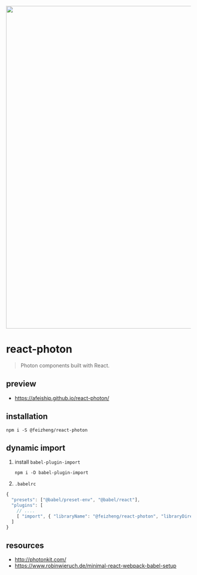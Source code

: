 <p align="center">
  <a href="https://afeiship.github.io/react-photon/">
    <img width="880" src="https://tva1.sinaimg.cn/large/006tNbRwgy1ga9bbq307mj31070u0naa.jpg">
  </a>
</p>


# react-photon
> Photon components built with React.

## preview
- https://afeiship.github.io/react-photon/

## installation
```shell
npm i -S @feizheng/react-photon
```

## dynamic import
1. install `babel-plugin-import`

   ```shell
   npm i -D babel-plugin-import
   ```
2. `.babelrc`

  ```js
  {
    "presets": ["@babel/preset-env", "@babel/react"],
    "plugins": [
      // ....
      [ "import", { "libraryName": "@feizheng/react-photon", "libraryDirectory": "dist/lib" } ]
    ]
  }
  ```

## resources
- http://photonkit.com/
- https://www.robinwieruch.de/minimal-react-webpack-babel-setup
